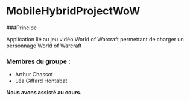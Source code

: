 # MobileHybridProjectWoW

###Principe

Application lié au jeu vidéo World of Warcraft permettant de charger un personnage World of Warcraft





### Membres du groupe :

- Arthur Chassot
- Léa Giffard Hontabat

**Nous avons assisté au cours.**
